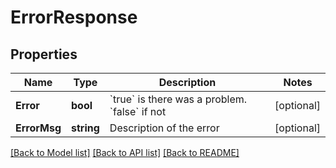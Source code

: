 # ErrorResponse

## Properties

Name | Type | Description | Notes
------------ | ------------- | ------------- | -------------
**Error** | **bool** | &#x60;true&#x60; is there was a problem. &#x60;false&#x60; if not  | [optional] 
**ErrorMsg** | **string** | Description of the error | [optional] 

[[Back to Model list]](../README.md#documentation-for-models) [[Back to API list]](../README.md#documentation-for-api-endpoints) [[Back to README]](../README.md)


